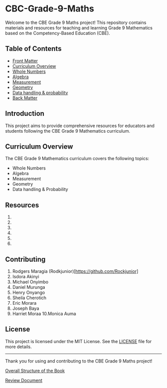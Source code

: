 # CBC-Grade-9-Maths

Welcome to the CBE Grade 9 Maths project! This repository contains materials and resources for teaching and learning Grade 9 Mathematics based on the Competency-Based Education (CBE).

## Table of Contents

- [Front Matter](frontmatter.ptx)
- [Curriculum Overview](#curriculum-overview)
- [Whole Numbers](source/whole-numbers/ch-whole-numbers.ptx)
- [Algebra](source/algebra/ch-algebra.ptx)
- [Measurement](source/measurements/ch-measurements.ptx)
- [Geometry](source/geometry/ch-geometry.ptx)
- [Data handling & probability](source/data-handling-and-probability/ch-data-handling-and-probability.ptx)
- [Back Matter](backmatter.ptx)

## Introduction

This project aims to provide comprehensive resources for educators and students following the CBE Grade 9 Mathematics curriculum. 

## Curriculum Overview

The CBE Grade 9 Mathematics curriculum covers the following topics:
- Whole Numbers
- Algebra
- Measurement
- Geometry
- Data handling & Probability

## Resources

1. 
2. 
3. 
4. 
5. 
6. 


## Contributing

1. Rodgers Maragia (Rodkjunior)[https://github.com/Rockjunior]
2. Isdora Akinyi
3. Michael Onyimbo
4. Daniel Murunga
5. Henry Onyango
6. Sheila Cherotich
7. Eric Morara
8. Joseph Baya
9. Harriet Moraa
10.Monica Auma 

## License

This project is licensed under the MIT License. See the [LICENSE](LICENSE) file for more details.

---

Thank you for using and contributing to the CBE Grade 9 Maths project!

[Overall Structure of the Book](https://docs.google.com/document/d/19Lfm2xPZ2brd4IHKdRXKAQVAllWVrXafvZPjSAXdwmk/edit?tab=t.0#heading=h.w663rfw8htaq) 

[Review Document](https://docs.google.com/spreadsheets/d/134AKFiZxjhUXhz46gPqBXA8-DOy6KXS0HHRpNhywDjs/edit?gid=0#gid=0)
